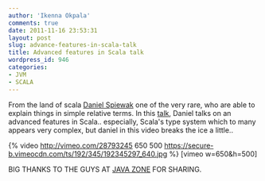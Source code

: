 ```yaml
---
author: 'Ikenna Okpala'
comments: true
date: 2011-11-16 23:53:31
layout: post
slug: advance-features-in-scala-talk
title: Advanced features in Scala talk
wordpress_id: 946
categories:
- JVM
- SCALA
---
```


From the land of scala [Daniel Spiewak](http://www.codecommit.com/blog/) one of the very rare, who are able to explain things in simple relative terms. In this [talk](http://vimeo.com/28793245), Daniel talks on an advanced features in Scala.. especially, Scala's type system which to many appears very complex, but daniel in this video breaks the ice a little..

<!--more-->
{% video http://vimeo.com/28793245 650 500 https://secure-b.vimeocdn.com/ts/192/345/192345297_640.jpg %}
[vimeo  w=650&h=500]

BIG THANKS TO THE GUYS AT [JAVA ZONE](http://jz11.java.no/news.html) FOR SHARING.
